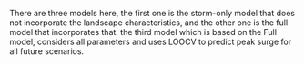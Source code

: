 There are three models here, the first one is the storm-only model that does not incorporate the landscape characteristics, and the other one is the full model that incorporates that.
the third model which is based on the Full model, considers all parameters and uses LOOCV to predict peak surge for all future scenarios.
